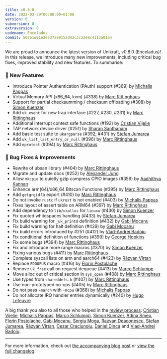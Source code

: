 ```yaml
---
title: v0.8.0
date: 2022-03-29T00:00:00+01:00
version: 0
subversion: 8
extraversion: 0
codename: Enceladus
commit: 507b1e91e3e537a89152d43c3c32e8c4112a01a4
---
```


We are proud to announce the latest version of Unikraft, v0.8.0 (Enceladus)!
In this release, we introduce many new improvements, including critical bug fixes, improved stability and new features. 
To summarise:

### 🚀 New Features

* Introduce Pointer Authentication (PAuth) support (#369) by [Michalis Pappas](https://github.com/michpappas)
* Virtual Memory API (x86_64, kvm) (#338) by [Marc Rittinghaus](https://github.com/marcrittinghaus)
* Support for partial checksumming / checksum offloading (#308) by [Simon Kuenzer](https://github.com/skuenzer)
* Add `uk_event` for new trap interface (#227, #230, #231) by [Marc Rittinghaus](https://github.com/marcrittinghaus)
* Additional interrupt context safe functions (#192) by [Cristian Vijelie](https://github.com/cristian-vijelie)
* TAP network device driver (#251) by [Sharan Santhanam](https://github.com/hisharanwithu)
* Add basic test suite to `ukargparse` (#392, #431) by [Stefan Jumarea](https://github.com/StefanJum)
* Add `uk_list_last_entry_or_null` (#396) by [Marc Rittinghaus](https://github.com/marcrittinghaus)
* Add `mprotect` (#394) by [Marc Rittinghaus](https://github.com/marcrittinghaus)


### 🐛 Bug Fixes & Improvements

* Rewrite of ubsan library (#404) by [Marc Rittinghaus](https://github.com/marcrittinghaus)
* Migrate and update docs (#252) by [Alexander Jung](https://github.com/nderjung)
* Allow `mkcpio` to quietly gzip compress CPIO images (#359) by [Aadhithya Kannan](https://github.com/aadhi0319)
* Enhance arm(64)/x86_64 Bitscan Functions (#395) by [Marc Rittinghaus](https://github.com/marcrittinghaus)
* Add `getgrgid` to export (#410) by [Marc Rittinghaus](https://github.com/marcrittinghaus)
* Do not invoke `rustc` if `ukrust` is not enabled (#403) by [Michalis Pappas](https://github.com/michpappas)
* Fixes layout of assert table on ARM64 (#397) by [Marc Rittinghaus](https://github.com/marcrittinghaus)
* Add dependency to `lib/ukalloc` for `linuxu` (#430) by [Simon Kuenzer](https://github.com/skuenzer)
* Fix quoted whitespaces handling (#433) by [Stefan Jumarea](https://github.com/StefanJum)
* Fix build warning for `_uk_printd` definition (#432) by [Gabi Mocanu](https://github.com/gabrielmocanu)
* Fix build warning for halt definition (#429) by [Gabi Mocanu](https://github.com/gabrielmocanu)
* Fix build errors introduced by #251 (#412) by [Vlad-Andrei Badoiu](https://github.com/vladandrew)
* Fix conditional definition of functions (#399) by [George Hopkins](https://george-hopkins)
* Fix some bugs (#394) by [Marc Rittinghaus](https://github.com/marcrittinghaus)
* Fix and introduce more range macros (#370) by [Simon Kuenzer](https://github.com/skuenzer)
* Fixing various bugs (#411) by [Marc Rittinghaus](https://github.com/marcrittinghaus)
* Complete syscall lists on arm and aarch64 (#423) by [Răzvan Vîrtan](https://github.com/razvanvirtan)
* Replace `EDOOFUS` macro (#416) by [Florin Postolache](https://github.com/maniatro111)
* Remove `uk_free` call on request dequeue (#413) by [Marco Schlumpp](https://github.com/mschlumpp)
* Move alloc out of critical section in `sys_open` (#408) by [Marc Rittinghaus](https://github.com/marcrittinghaus)
* Use types from `shareddefs.h` (#407) by [Marc Rittinghaus](https://github.com/marcrittinghaus)
* Use non-prototyped no-ops (#405) by [Marc Rittinghaus](https://github.com/marcrittinghaus)
* Do not pass `-march` with `-mcpu` (#368) by [Michalis Pappas](https://github.com/michpappas)
* Do not allocate IRQ handler entries dynamically (#240) by [Hugo Lefeuvre](https://github.com/hlef)

A big thank you also to all those who helped in the [review process](unikraft.org/docs/contributing/review-process/): [Cristian Vijelie](https://github.com/cristian-vijelie), [Michalis Pappas](https://github.com/michpappas), [Marco Schlumpp](https://github.com/mschlumpp), [Simon Kuenzer](https://github.com/skuenzer), [Adina Smeu](https://github.com/adinasm), [Florin Postolache](https://github.com/florin-diaconescu), [Gabi Mocanu](https://github.com/gabrielmocanu), [Sergiu Moga](https://github.com/mogasergiu), [Razvan Deaconescu](https://github.com/razvand), [Stefan Jumarea](https://github.com/StefanJum), [Răzvan Vîrtan](https://github.com/razvanvirtan), [Cezar Craciunoiu](https://github.com/craciunoiuc), [Daniel Dinca](https://github.com/danield20) and [Vlad-Andrei Badoiu](https://github.com/vladandrew).

---

For more information, check out [the accompanying blog post](https://unikraft.org/blog/2022-03-29-unikraft-releases-enceladus) or [view the full changelog](https://github.com/unikraft/unikraft/compare/RELEASE-0.7.0...RELEASE-0.8.0).
